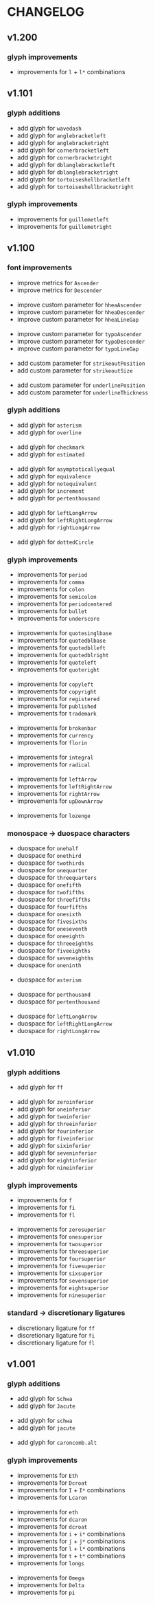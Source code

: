 # CHANGELOG

## v1.200

### glyph improvements

- improvements for `l` + `l*` combinations

## v1.101

### glyph additions

- add glyph for `wavedash`
- add glyph for `anglebracketleft`
- add glyph for `anglebracketright`
- add glyph for `cornerbracketleft`
- add glyph for `cornerbracketright`
- add glyph for `dblanglebracketleft`
- add glyph for `dblanglebracketright`
- add glyph for `tortoiseshellbracketleft`
- add glyph for `tortoiseshellbracketright`

### glyph improvements

- improvements for `guillemetleft`
- improvements for `guillemetright`

## v1.100

### font improvements

- improve metrics for `Ascender`
- improve metrics for `Descender`
<br /><br />
- improve custom parameter for `hheaAscender`
- improve custom parameter for `hheaDescender`
- improve custom parameter for `hheaLineGap`
<br /><br />
- improve custom parameter for `typoAscender`
- improve custom parameter for `typoDescender`
- improve custom parameter for `typoLineGap`
<br /><br />
- add custom parameter for `strikeoutPosition`
- add custom parameter for `strikeoutSize`
<br /><br />
- add custom parameter for `underlinePosition`
- add custom parameter for `underlineThickness`

### glyph additions

- add glyph for `asterism`
- add glyph for `overline`
<br /><br />
- add glyph for `checkmark`
- add glyph for `estimated`
<br /><br />
- add glyph for `asymptoticallyequal`
- add glyph for `equivalence`
- add glyph for `notequivalent`
- add glyph for `increment`
- add glyph for `pertenthousand`
<br /><br />
- add glyph for `leftLongArrow`
- add glyph for `leftRightLongArrow`
- add glyph for `rightLongArrow`
<br /><br />
- add glyph for `dottedCircle`

### glyph improvements

- improvements for `period`
- improvements for `comma`
- improvements for `colon`
- improvements for `semicolon`
- improvements for `periodcentered`
- improvements for `bullet`
- improvements for `underscore`
<br /><br />
- improvements for `quotesinglbase`
- improvements for `quotedblbase`
- improvements for `quotedblleft`
- improvements for `quotedblright`
- improvements for `quoteleft`
- improvements for `quoteright`
<br /><br />
- improvements for `copyleft`
- improvements for `copyright`
- improvements for `registered`
- improvements for `published`
- improvements for `trademark`
<br /><br />
- improvements for `brokenbar`
- improvements for `currency`
- improvements for `florin`
<br /><br />
- improvements for `integral`
- improvements for `radical`
<br /><br />
- improvements for `leftArrow`
- improvements for `leftRightArrow`
- improvements for `rightArrow`
- improvements for `upDownArrow`
<br /><br />
- improvements for `lozenge`

### monospace -> duospace characters

- duospace for `onehalf`
- duospace for `onethird`
- duospace for `twothirds`
- duospace for `onequarter`
- duospace for `threequarters`
- duospace for `onefifth`
- duospace for `twofifths`
- duospace for `threefifths`
- duospace for `fourfifths`
- duospace for `onesixth`
- duospace for `fivesixths`
- duospace for `oneseventh`
- duospace for `oneeighth`
- duospace for `threeeighths`
- duospace for `fiveeighths`
- duospace for `seveneighths`
- duospace for `oneninth`
<br /><br />
- duospace for `asterism`
<br /><br />
- duospace for `perthousand`
- duospace for `pertenthousand`
<br /><br />
- duospace for `leftLongArrow`
- duospace for `leftRightLongArrow`
- duospace for `rightLongArrow`

## v1.010

### glyph additions

- add glyph for `ff`
<br /><br />
- add glyph for `zeroinferior`
- add glyph for `oneinferior`
- add glyph for `twoinferior`
- add glyph for `threeinferior`
- add glyph for `fourinferior`
- add glyph for `fiveinferior`
- add glyph for `sixinferior`
- add glyph for `seveninferior`
- add glyph for `eightinferior`
- add glyph for `nineinferior`

### glyph improvements

- improvements for `f`
- improvements for `fi`
- improvements for `fl`
<br /><br />
- improvements for `zerosuperior`
- improvements for `onesuperior`
- improvements for `twosuperior`
- improvements for `threesuperior`
- improvements for `foursuperior`
- improvements for `fivesuperior`
- improvements for `sixsuperior`
- improvements for `sevensuperior`
- improvements for `eightsuperior`
- improvements for `ninesuperior`

### standard -> discretionary ligatures

- discretionary ligature for `ff`
- discretionary ligature for `fi`
- discretionary ligature for `fl`

## v1.001

### glyph additions

- add glyph for `Schwa`
- add glyph for `Jacute`
<br /><br />
- add glyph for `schwa`
- add glyph for `jacute`
<br /><br />
- add glyph for `caroncomb.alt`

### glyph improvements

- improvements for `Eth`
- improvements for `Dcroat`
- improvements for `I` + `I*` combinations
- improvements for `Lcaron`
<br /><br />
- improvements for `eth`
- improvements for `dcaron`
- improvements for `dcroat`
- improvements for `i` + `i*` combinations
- improvements for `j` + `j*` combinations
- improvements for `l` + `l*` combinations
- improvements for `t` + `t*` combinations
- improvements for `longs`
<br /><br />
- improvements for `Omega`
- improvements for `Delta`
- improvements for `pi`
